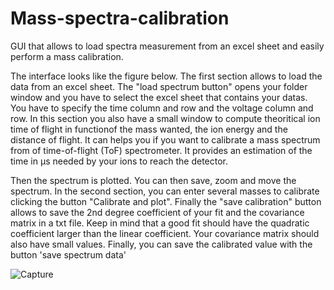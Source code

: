 # Mass-spectra-calibration
GUI that allows to load spectra measurement from an excel sheet and easily perform a mass calibration.


The interface looks like the figure below. The first section allows to load the data from an excel sheet. The "load spectrum button" opens your folder window and you have to select the excel sheet that contains your datas. You have to specify the time column and row and the voltage column and row.
In this section you also have a small window to compute theoritical ion time of flight in functionof the mass wanted, the ion energy and the distance of flight. It can helps you if you want to calibrate a mass spectrum from of time-of-flight (ToF) spectrometer. It provides an estimation of the time in µs needed by your ions to reach the detector.

Then the spectrum is plotted. You can then save, zoom and move the spectrum. In the second section, you can enter several masses to calibrate clicking the button "Calibrate and plot". Finally the "save calibration" button allows to save the 2nd degree coefficient of your fit and the covariance matrix in a txt file. Keep in mind that a good fit should have the quadratic coefficient larger than the linear coefficient. Your covariance matrix should also have small values. Finally, you can save the calibrated value with the button 'save spectrum data'


![Capture](https://user-images.githubusercontent.com/80101412/169509754-11a20ea5-affe-4930-b791-677332379afb.PNG)
